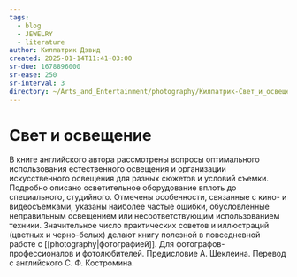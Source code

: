 ```yaml
---
tags:
  - blog
  - JEWELRY
  - literature
author: Килпатрик Дэвид
created: 2025-01-14T11:41+03:00
sr-due: 1678896000
sr-ease: 250
sr-interval: 3
directory: ~/Arts_and_Entertainment/photography/Килпатрик-Свет_и_освещение
---
```


# Свет и освещение

В книге английского автора рассмотрены вопросы оптимального использования естественного освещения и организации искусственного освещения для разных сюжетов и условий съемки. Подробно описано осветительное оборудование вплоть до специального, студийного. Отмечены особенности, связанные с кино- и видеосъемками, указаны наиболее частые ошибки, обусловленные неправильным освещением или несоответствующим использованием техники. Значительное число практических советов и иллюстраций (цветных и черно-белых) делают книгу полезной в повседневной работе с [[photography|фотографией]]. Для фотографов-профессионалов и фотолюбителей. Предисловие А. Шеклеина. Перевод с английского С. Ф. Костромина.
